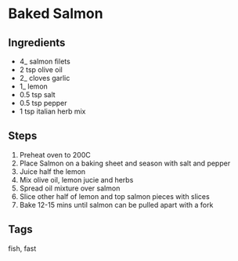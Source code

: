 # Baked Salmon

## Ingredients

* 4_ salmon filets
* 2 tsp olive oil
* 2_ cloves garlic
* 1_ lemon
* 0.5 tsp salt
* 0.5 tsp pepper
* 1 tsp italian herb mix 

## Steps

1. Preheat oven to 200C  
2. Place Salmon on a baking sheet and season with salt and pepper
3. Juice half the lemon
4. Mix olive oil, lemon jucie and herbs
5. Spread oil mixture over salmon
6. Slice other half of lemon and top salmon pieces with slices
7. Bake 12-15 mins until salmon can be pulled apart with a fork

## Tags
fish, fast
